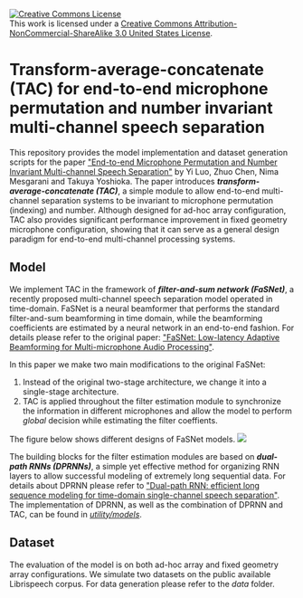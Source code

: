 <a rel="license" href="http://creativecommons.org/licenses/by-nc-sa/3.0/us/"><img alt="Creative Commons License" style="border-width:0" src="https://i.creativecommons.org/l/by-nc-sa/3.0/us/88x31.png" /></a><br />This work is licensed under a <a rel="license" href="http://creativecommons.org/licenses/by-nc-sa/3.0/us/">Creative Commons Attribution-NonCommercial-ShareAlike 3.0 United States License</a>.

# Transform-average-concatenate (TAC) for end-to-end microphone permutation and number invariant multi-channel speech separation

This repository provides the model implementation and dataset generation scripts for the paper ["End-to-end Microphone Permutation and Number Invariant Multi-channel Speech Separation"](https://arxiv.org/abs/1910.14104) by Yi Luo, Zhuo Chen, Nima Mesgarani and Takuya Yoshioka. The paper introduces ***transform-average-concatenate (TAC)***, a simple module to allow end-to-end multi-channel separation systems to be invariant to microphone permutation (indexing) and number. Although designed for ad-hoc array configuration, TAC also provides significant performance improvement in fixed geometry microphone configuration, showing that it can serve as a general design paradigm for end-to-end multi-channel processing systems.

## Model

We implement TAC in the framework of ***filter-and-sum network (FaSNet)***, a recently proposed multi-channel speech separation model operated in time-domain. FaSNet is a neural beamformer that performs the standard filter-and-sum beamforming in time domain, while the beamforming coefficients are estimated by a neural network in an end-to-end fashion. For details please refer to the original paper: ["FaSNet: Low-latency Adaptive Beamforming for Multi-microphone Audio Processing"](https://arxiv.org/abs/1909.13387).

In this paper we make two main modifications to the original FaSNet:
1) Instead of the original two-stage architecture, we change it into a single-stage architecture.
2) TAC is applied throughout the filter estimation module to synchronize the information in different microphones and allow the model to perform *global* decision while estimating the filter coeffients.

The figure below shows different designs of FaSNet models.
![](https://github.com/yluo42/TAC/blob/master/flowchart.png)

The building blocks for the filter estimation modules are based on ***dual-path RNNs (DPRNNs)***, a simple yet effective method for organizing RNN layers to allow successful modeling of extremely long sequential data. For details about DPRNN please refer to ["Dual-path RNN: efficient long sequence modeling for time-domain single-channel speech separation"](https://arxiv.org/abs/1910.06379). The implementation of DPRNN, as well as the combination of DPRNN and TAC, can be found in [*utility/models*](https://github.com/yluo42/TAC/blob/master/utility/models.py).

## Dataset

The evaluation of the model is on both ad-hoc array and fixed geometry array configurations. We simulate two datasets on the public available Librispeech corpus. For data generation please refer to the *data* folder.
